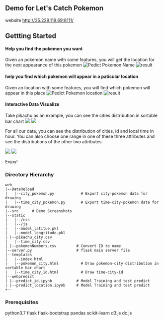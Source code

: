 ## Demo for Let's Catch Pokemon

website http://35.229.119.69:8111/

## Gettting Started
#### Help you find the pokemon you want
Given an pokemon name with some features, you will get the location for the next appearance of this pokemon
![Pedict Pokemon Name](https://github.com/colirain/pokemonCatch/blob/master/web/src/predict_pokemon.png)
![result](https://github.com/colirain/pokemonCatch/blob/master/web/src/predict_pokemon_result.png)
#### help you find which pokemon will appear in a paticular location
Given an location with some features, you will find which pokemon will appear in this place
![Pedict Pokemon location](https://github.com/colirain/pokemonCatch/blob/master/web/src/predict_location.png)
![result](https://github.com/colirain/pokemonCatch/blob/master/web/src/predict_location_result.png)
#### Interactive Data Visualize
Take pikachu as an example, you can see the cities distribution in sortable bar chart
![](https://github.com/colirain/pokemonCatch/blob/master/web/src/city_1.jpg)
![](https://github.com/colirain/pokemonCatch/blob/master/web/src/city_2.jpg)

For all our data, you can see the distribution of cities, id and local time in hour. You can also choose one range in one of these three attributes and see the distributions of the other two attributes.

![](https://github.com/colirain/pokemonCatch/blob/master/web/src/time_city_id.jpg)
![](https://github.com/colirain/pokemonCatch/blob/master/web/src/time_city_id_2.jpg)

Enjoy!

### Directory Hierarchy

````
web
|--DataReload    
|	|--city_pokemon.py            # Export city-pokemon data for drawing       
|	|--time_city_pokemon.py       # Export time-city-pokemon data for drawing
|--src      # Demo Screenshots   
|--static 
|	|--/css    
|	|--/js    
|	|--model_latitue.pkl        
|	|--model_longtitude.pkl
| |--pikachu_city.csv
|	|--time_city.csv
| |--pokemonNumbers.csv         # Convert ID to name
|--server.py                    # flask main server file
|--templates  
|	|--index.html
|	|--pokemon_city.html          # Draw pokemon-city distribution in sortable bar chart  
|	|--time_city_id.html          # Draw time-city-id 
|--webpredict
| |--predict_id.ipynb           # Model Training and test predict
| |--predict_location.ipynb     # Model Training and test predict
+--  
````
### Prerequisites
python3.7
flask
flask-bootstrap
pandas
scikit-learn
d3.js
dc.js

